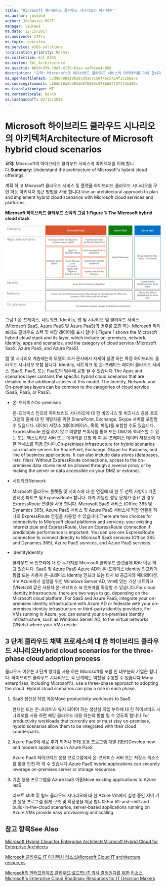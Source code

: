 ```yaml
---
title: "Microsoft 하이브리드 클라우드 시나리오의 아키텍처"
ms.author: josephd
author: JoeDavies-MSFT
manager: laurawi
ms.date: 12/15/2017
ms.audience: ITPro
ms.topic: overview
ms.service: o365-solutions
localization_priority: Normal
ms.collection: Ent_O365
ms.custom: Ent_Architecture
ms.assetid: 06d8c959-39e5-4150-b1ae-aaf0eee4c058
description: "요약: Microsoft의 하이브리드 클라우드 서비스의 아키텍처를 이해 합니다."
ms.openlocfilehash: 33d98d88a10b18cdd357250f46c5414f1c1b6a75
ms.sourcegitcommit: c16db80a2be81db876566c578bb04f3747dbd50c
ms.translationtype: MT
ms.contentlocale: ko-KR
ms.lasthandoff: 02/13/2018
---
```

# <a name="architecture-of-microsoft-hybrid-cloud-scenarios"></a><span data-ttu-id="ec8ea-103">Microsoft 하이브리드 클라우드 시나리오의 아키텍처</span><span class="sxs-lookup"><span data-stu-id="ec8ea-103">Architecture of Microsoft hybrid cloud scenarios</span></span>

 <span data-ttu-id="ec8ea-104">**요약:** Microsoft의 하이브리드 클라우드 서비스의 아키텍처를 이해 합니다.</span><span class="sxs-lookup"><span data-stu-id="ec8ea-104">**Summary:** Understand the architecture of Microsoft's hybrid cloud offerings.</span></span>
  
<span data-ttu-id="ec8ea-105">계획 하 고 Microsoft 클라우드 서비스 및 플랫폼 하이브리드 클라우드 시나리오를 구현 하는 아키텍처 접근 방법을 사용 합니다.</span><span class="sxs-lookup"><span data-stu-id="ec8ea-105">Use an architectural approach to plan and implement hybrid cloud scenarios with Microsoft cloud services and platforms.</span></span>
  
<span data-ttu-id="ec8ea-106">**Microsoft 하이브리드 클라우드 스택의 그림 1:**</span><span class="sxs-lookup"><span data-stu-id="ec8ea-106">**Figure 1: The Microsoft hybrid cloud stack**</span></span>

![Microsoft 하이브리드 클라우드 스택](images/Hybrid_Poster/Hybrid_Cloud_Stack.png)
  
<span data-ttu-id="ec8ea-108">그림 1 온-프레미스, 네트워크, Identity, 앱 및 시나리오 및 클라우드 서비스 (Microsoft SaaS, Azure PaaS 및 Azure PaaS)의 범주를 포함 하는 Microsoft 하이브리드 클라우드 스택 및 해당 레이어를 표시 합니다.</span><span class="sxs-lookup"><span data-stu-id="ec8ea-108">Figure 1 shows the Microsoft hybrid cloud stack and its layer, which include on-premises, network, Identity, apps and scenarios, and the category of cloud service (Microsoft SaaS, Azure PaaS, and Azure PaaS).</span></span>
  
<span data-ttu-id="ec8ea-p101">앱 및 시나리오 계층에는이 모델의 추가 문서에서 자세히 설명 하는 특정 하이브리드 클라우드 시나리오 포함 됩니다. Identity, 네트워크 및 온-프레미스 레이어 클라우드 서비스 (SaaS, PaaS, 또는 PaaS)의 범주에 공통 될 수 있습니다.</span><span class="sxs-lookup"><span data-stu-id="ec8ea-p101">The Apps and scenarios layer contains the specific hybrid cloud scenarios that are detailed in the additional articles of this model. The Identity, Network, and On-premises layers can be common to the categories of cloud service (SaaS, PaaS, or PaaS).</span></span>
  
- <span data-ttu-id="ec8ea-111">온-프레미스</span><span class="sxs-lookup"><span data-stu-id="ec8ea-111">On-premises</span></span>
    
    <span data-ttu-id="ec8ea-p102">온-프레미스 인프라 하이브리드 시나리오에 대 한 비즈니스 및 비즈니스 응용 프로그램의 줄에 대 한 개발자를 위한 SharePoint, Exchange, Skype 서버를 포함할 수 있습니다. 데이터 저장소 (데이터베이스, 목록, 파일)를 포함할 수도 있습니다. ExpressRoute 연결 하지 않고 역방향 프록시를 통해 또는 DMZ에 액세스할 수 있는 또는 엑스트라넷 서버 또는 데이터를 요청 하 여 온-프레미스 데이터 저장소에 대 한 액세스를 허용 합니다.</span><span class="sxs-lookup"><span data-stu-id="ec8ea-p102">On-premises infrastructure for hybrid scenarios can include servers for SharePoint, Exchange, Skype for Business, and line of business applications. It can also include data stores (databases, lists, files). Without ExpressRoute connections, access to the on-premises data stores must be allowed through a reverse proxy or by making the server or data accessible on your DMZ or extranet.</span></span>
    
- <span data-ttu-id="ec8ea-115">네트워크</span><span class="sxs-lookup"><span data-stu-id="ec8ea-115">Network</span></span>
    
    <span data-ttu-id="ec8ea-p103">Microsoft 클라우드 플랫폼 및 서비스에 대 한 연결에 대 한 두 선택 사항이: 기존 인터넷 파이프 및 ExpressRoute 합니다. 예측 가능한 성능 문제가 중요 한 경우 ExpressRoute 연결을 사용 합니다. Microsoft SaaS 서비스 (Office 365 및 Dynamics 365), Azure PaaS 서비스 및 Azure PaaS 서비스에 직접 연결을 하나의 ExpressRoute 연결을 사용할 수 있습니다.</span><span class="sxs-lookup"><span data-stu-id="ec8ea-p103">There are two choices for connectivity to Microsoft cloud platforms and services: your existing Internet pipe and ExpressRoute. Use an ExpressRoute connection if predictable performance is important. You can use one ExpressRoute connection to connect directly to Microsoft SaaS services (Office 365 and Dynamics 365), Azure PaaS services, and Azure PaaS services.</span></span>
    
- <span data-ttu-id="ec8ea-119">Identity</span><span class="sxs-lookup"><span data-stu-id="ec8ea-119">Identity</span></span>
    
    <span data-ttu-id="ec8ea-p104">클라우드 id 인프라에 대 한 두가지를 Microsoft 클라우드 플랫폼에 따라 이동 하 고 있습니다. SaaS 및 Azure PaaS Azure AD와 온-프레미스 identity 인프라가 통합 또는 사용자 온-프레미스 identity 인프라 또는 타사 id 공급자와 페더레이션. Vm Azure에서 실행을 위한 Windows Server AD, Vm에 있는 가상 네트워크 (VNets)와 같은 사용자 온-프레미스 id 인프라를 확장할 수 있습니다.</span><span class="sxs-lookup"><span data-stu-id="ec8ea-p104">For cloud identity infrastructure, there are two ways to go, depending on the Microsoft cloud platform. For SaaS and Azure PaaS, integrate your on-premises identity infrastructure with Azure AD or federate with your on-premises identity infrastructure or third-party identity providers. For VMs running in Azure, you can extend your on-premises identity infrastructure, such as Windows Server AD, to the virtual networks (VNets) where your VMs reside.</span></span>
    
## <a name="hybrid-cloud-scenarios-for-the-three-phase-cloud-adoption-process"></a><span data-ttu-id="ec8ea-123">3 단계 클라우드 채택 프로세스에 대 한 하이브리드 클라우드 시나리오</span><span class="sxs-lookup"><span data-stu-id="ec8ea-123">Hybrid cloud scenarios for the three-phase cloud adoption process</span></span>

<span data-ttu-id="ec8ea-p105">클라우드 이유는 3 단계 방식을 사용 하는 Microsoft를 포함 한 대부분의 기업은 합니다. 하이브리드 클라우드 시나리오는 각 단계에는 역할을 수행할 수 있습니다.</span><span class="sxs-lookup"><span data-stu-id="ec8ea-p105">Many enterprises, including Microsoft's, use a three-phase approach to adopting the cloud. Hybrid cloud scenarios can play a role in each phase.</span></span>
  
1. <span data-ttu-id="ec8ea-126">SaaS 생산성 작업 이동</span><span class="sxs-lookup"><span data-stu-id="ec8ea-126">Move productivity workloads to SaaS</span></span>
    
    <span data-ttu-id="ec8ea-127">현재는 또는 온-프레미스 유지 되어야 하는 생산성 작업 부하에 대 한 하이브리드 시나리오를 사용 하면 해당 클라우드 대응 하는와 통합 될 수 있도록 합니다.</span><span class="sxs-lookup"><span data-stu-id="ec8ea-127">For productivity workloads that currently are or must stay on-premises, hybrid scenarios allow them to be integrated with their cloud counterparts.</span></span>
    
2. <span data-ttu-id="ec8ea-128">Azure PaaS에 새로 추가 되거나 현대 응용 프로그램 개발 (영문)</span><span class="sxs-lookup"><span data-stu-id="ec8ea-128">Develop new and modern applications in Azure PaaS</span></span>
    
    <span data-ttu-id="ec8ea-129">Azure PaaS 하이브리드 응용 프로그램에서 온-프레미스 서버 또는 저장소 리소스를 활용 안전 하 게 수 있습니다.</span><span class="sxs-lookup"><span data-stu-id="ec8ea-129">Azure PaaS hybrid applications can securely leverage on-premises server or storage resources.</span></span>
    
3. <span data-ttu-id="ec8ea-130">기존 응용 프로그램을 Azure IaaS 이동</span><span class="sxs-lookup"><span data-stu-id="ec8ea-130">Move existing applications to Azure IaaS</span></span>
    
    <span data-ttu-id="ec8ea-131">리프트 shift 및 빌드 클라우드 시나리오에 대 한 Azure Vm에서 실행 중인 서버 기반 응용 프로그램 쉽게 구축 및 확장성을 제공 합니다.</span><span class="sxs-lookup"><span data-stu-id="ec8ea-131">For lift-and-shift and build-in-the-cloud scenarios, server-based applications running on Azure VMs provide easy provisioning and scaling.</span></span>
    
## <a name="see-also"></a><span data-ttu-id="ec8ea-132">참고 항목</span><span class="sxs-lookup"><span data-stu-id="ec8ea-132">See Also</span></span>

[<span data-ttu-id="ec8ea-133">Microsoft Hybrid Cloud for Enterprise Architects</span><span class="sxs-lookup"><span data-stu-id="ec8ea-133">Microsoft Hybrid Cloud for Enterprise Architects</span></span>](microsoft-hybrid-cloud-for-enterprise-architects.md)
  
[<span data-ttu-id="ec8ea-134">Microsoft 클라우드 IT 아키텍처 리소스</span><span class="sxs-lookup"><span data-stu-id="ec8ea-134">Microsoft Cloud IT architecture resources</span></span>](microsoft-cloud-it-architecture-resources.md)

[<span data-ttu-id="ec8ea-135">Microsoft의 엔터프라이즈 클라우드 로드맵: IT 의사 결정권자를 위한 리소스</span><span class="sxs-lookup"><span data-stu-id="ec8ea-135">Microsoft's Enterprise Cloud Roadmap: Resources for IT Decision Makers</span></span>](https://sway.com/FJ2xsyWtkJc2taRD)



